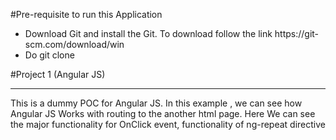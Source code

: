 #Pre-requisite to run this Application

<ul>
<li> Download Git and install the Git. To download follow the link https://git-scm.com/download/win </li>
<li> Do git clone </p>
</ul>


#Project 1 (Angular JS)
<hr/>
This is a dummy POC for Angular JS. In this example , we can see how Angular JS Works with routing to the another html page.
Here We can see the major functionality for  OnClick event, functionality of ng-repeat directive 
